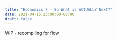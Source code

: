 ```yaml
---
title: "Economics 7 - So What is ACTUALLY Next?"
date: 2021-04-15T23:00:00+08:00
draft: false
---
```


WIP - recompiling for flow

